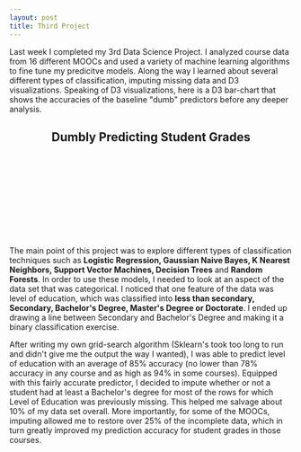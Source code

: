 ```yaml
---
layout: post
title: Third Project
---
```


Last week I completed my 3rd Data Science Project.  I analyzed course data from 16 different MOOCs and used a variety of machine learning algorithms to fine tune my predicitve models.  Along the way I learned about several different types of classification, imputing missing data and D3 visualizations.  Speaking of D3 visualizations, here is a D3 bar-chart that shows the accuracies of the baseline "dumb" predictors before any deeper analysis.

<center>
	<div border="black">
		<h2>Dumbly Predicting Student Grades</h2>
		<svg id="dumb">
		</svg>
	</div>
</center>

<script src="https://cdnjs.cloudflare.com/ajax/libs/d3/3.5.5/d3.min.js"></script>
<script src="http://labratrevenge.com/d3-tip/javascripts/d3.tip.v0.6.3.js"></script>

<script>

function graphPlot1() {

var margin = {top: 50, right: 50, bottom: 150, left: 40},
    width = 1050 - margin.left - margin.right,
    height = 500 - margin.top - margin.bottom;

var x0 = d3.scale.ordinal()
    .rangeRoundBands([0, width], .1);

var x1 = d3.scale.ordinal();

var y = d3.scale.linear()
    .range([height, 0]);

var formatPercent = d3.format(".0%");

var color = d3.scale.ordinal()
    .range(["#98abc5", 'white', "#7b6888", "#6b486b", "#a05d56", "#d0743c", "#ff8c00"]);

var xAxis = d3.svg.axis()
    .scale(x0)
    .orient("bottom");

var yAxis = d3.svg.axis()
    .scale(y)
    .orient("left")
    .tickFormat(d3.format(".2s"));


var tip = d3.tip()
  .attr('class', 'd3-tip')
  .offset([-10, 0])
  .html(function(d) {
    return "<strong>Accuracy:</strong> <span style='color:red'>" + Math.round(d.value) + "</span><strong> %</strong>";
  })

var svg = d3.select("div#dumb").append("svg")
    .attr("width", width + margin.left + margin.right)
    .attr("height", height + margin.top + margin.bottom)
  .append("g")
    .attr("transform", "translate(" + margin.left + "," + margin.top + ")");

 d3.csv("https://github.com/GregMFriedman/ds5/tree/master/projects/03-mcnulty/greg/comp.csv", function(error, data) {
  if (error) throw error;

  var modelNames = d3.keys(data[0]).filter(function(key) { return key == "Base"; });

  data.forEach(function(d) {
    d.scores = modelNames.map(function(name) { return {name: name, value: +d[name]}; });
  });

  x0.domain(data.map(function(d) { return d.Class; }));
  x1.domain(modelNames).rangeRoundBands([0, x0.rangeBand()]);
  y.domain([0, d3.max(data, function(d) { return d3.max(d.scores, function(d) { return d.value; }); })]);

  svg.append("g")
     svg.append("g")
        .attr("class", "x axis")
        .attr("transform", "translate(0," + height + ")")
        .call(xAxis)
        .selectAll("text")  
            .style("text-anchor", "end")
            .attr("dx", "-.8em")
            .attr("dy", ".15em")
            .attr("transform", function(d) {
                return "rotate(-65)" 
                });

  svg.call(tip);

  svg.append("g")
      .attr("class", "y axis")
      .call(yAxis)
    .append("text")
      .attr("transform", "rotate(-90)")
      .attr("y", 6)
      .attr("dy", ".71em")
      .style("text-anchor", "end")
      .text("Accuracy Score");

  var Class = svg.selectAll(".Class")
      .data(data)
    .enter().append("g")
      .attr("class", "g")
      .attr("transform", function(d) { return "translate(" + x0(d.Class) + ",0)"; });


  Class.selectAll("rect")
      .data(function(d) { return d.scores; })
    .enter().append("rect")
      .attr("width", x1.rangeBand())
      .attr("x", function(d) { return x1(d.name); })
      .attr("y", function(d) { return y(d.value); })
      .attr('id', function(d) {return d.name;})
      .attr("class", "bar")
      .attr("height", function(d) { return height - y(d.value); })
      .on('mouseover', tip.show)
      .on('mouseout', tip.hide)
      .on("click", animate);

      

  var legend = svg.selectAll(".legend")
      .data(modelNames.slice().reverse())
    .enter().append("g")
      .attr("class", "legend")
      .attr("transform", function(d, i) { return "translate(0," + i * 20 + ")"; });

  legend.append("rect")
      .attr("x", width + 40)
      .attr("width", 10)
      .attr("height", 10)
      .attr('id', function(d) {return d.name;})
      .style("fill", color);

      

  legend.append("text")
      .attr("x", width + 30)
      .attr("y", 5)
      .attr("dy", ".35em")
      .style("text-anchor", "end")
      .text(function(d) { return d; });



function animate() {
    d3.select(this).transition()
        .duration(500)
        .ease('elastic')
        .attr("y", function(d) { return y(d.value + 20); })
        .attr("height", function(d) { return height - y(d.value+20); })
      .transition()
        .delay(500)
        .attr("y", function(d) { return y(d.value); })
        .attr("height", function(d) { return height - y(d.value); })

};

  function somethingCool() {
  d3.select(this)
  	.attr("height", function(d) { return height - y(d.value); })
    .on('mouseover', tip.show)
    .on('mouseout', tip.hide)
    .transition()
    .duration(5000)
    .ease("elastic")
    .delay(100)
      .style("fill", "#7b6888")
      .style("stroke-width","0em");
}

d3.selectAll("#G-Model").on("mouseover",somethingCool);

});
}

graphPlot1();
    </script>




The main point of this project was to explore different types of classification techniques such as **Logistic Regression, Gaussian Naive Bayes, K Nearest Neighbors, Support Vector Machines, Decision Trees** and **Random Forests**.  In order to use these models, I needed to look at an aspect of the data set that was categorical.  I noticed that one feature of the data was level of education, which was classified into **less than secondary, Secondary, Bachelor's Degree, Master's Degree or Doctorate**.  I ended up drawing a line between Secondary and Bachelor's Degree and making it a binary classification exercise.  

After writing my own grid-search algorithm (Sklearn's took too long to run and didn't give me the output the way I wanted), I was able to predict level of education with an average of 85% accuracy (no lower than 78% accuracy in any course and as high as 94% in some courses).  Equipped with this fairly accurate predictor, I decided to impute whether or not a student had at least a Bachelor's degree for most of the rows for which Level of Education was previously missing.  This helped me salvage about 10% of my data set overall.  More importantly, for some of the MOOCs, imputing allowed me to restore over 25% of the incomplete data, which in turn greatly improved my prediction accuracy for student grades in those courses.


